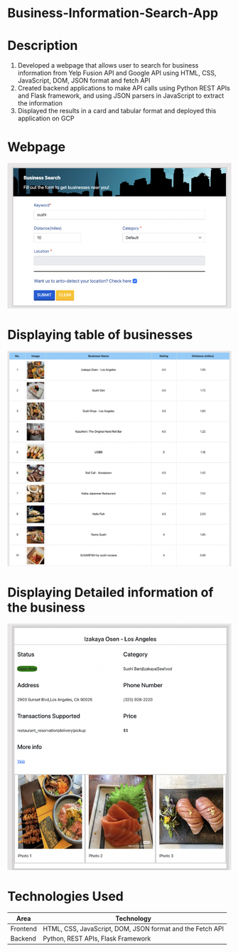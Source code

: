 # Business-Information-Search-App
# Description
1. Developed a webpage that allows user to search for business information from Yelp Fusion API and Google API using HTML, CSS, JavaScript, DOM, JSON format and fetch API
2. Created backend applications to make API calls using Python REST APIs and Flask framework, and using JSON parsers in JavaScript to extract the information
3. Displayed the results in a card and tabular format and deployed this application on GCP

# Webpage
![alt text](https://github.com/peishanhuang/Business-Information-Search-App/blob/main/webpage.png)

# Displaying table of businesses
![alt text](https://github.com/peishanhuang/Business-Information-Search-App/blob/main/table_of_business.png)

# Displaying Detailed information of the business
![alt text](https://github.com/peishanhuang/Business-Information-Search-App/blob/main/detailed.png)

# Technologies Used
| Area        | Technology |
| ----------- | ---------- |
| Frontend    | HTML, CSS, JavaScript, DOM, JSON format and the Fetch API |
| Backend     | Python, REST APIs, Flask Framework |
